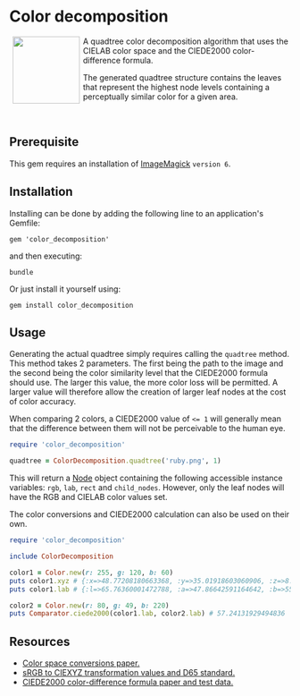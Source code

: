 # Color decomposition

<img align="left" hspace="6" src="http://i.imgur.com/7L6XkjE.gif" width="120">

A quadtree color decomposition algorithm that uses the CIELAB color space and the
CIEDE2000 color-difference formula.

The generated quadtree structure contains the leaves that represent the highest node
levels containing a perceptually similar color for a given area.

<br>

## Prerequisite

This gem requires an installation of
[ImageMagick](https://legacy.imagemagick.org/script/download.php) `version 6`.

## Installation

Installing can be done by adding the following line to an application's Gemfile:

```
gem 'color_decomposition'
``` 

and then executing:

```
bundle
``` 

Or just install it yourself using:

```
gem install color_decomposition
``` 

## Usage

Generating the actual quadtree simply requires calling the `quadtree` method. This
method takes 2 parameters. The first being the path to the image and the second being
the color similarity level that the CIEDE2000 formula should use. The larger this value,
the more color loss will be permitted. A larger value will therefore allow the creation 
of larger leaf nodes at the cost of color accuracy.

When comparing 2 colors, a CIEDE2000 value of `<= 1` will generally mean that the
difference between them will not be perceivable to the human eye.

``` ruby
require 'color_decomposition'

quadtree = ColorDecomposition.quadtree('ruby.png', 1)
```

This will return a [Node](https://github.com/jonasbleyl/color-decomposition/blob/master/lib/color_decomposition/quadtree/node.rb) object containing the following accessible instance variables: `rgb`, `lab`, `rect` and `child_nodes`. However, only the leaf
nodes will have the RGB and CIELAB color values set.

The color conversions and CIEDE2000 calculation can also be used on their own.

``` ruby
require 'color_decomposition'

include ColorDecomposition

color1 = Color.new(r: 255, g: 120, b: 60)
puts color1.xyz # {:x=>48.77208180663368, :y=>35.01918603060906, :z=>8.46377233268254}
puts color1.lab # {:l=>65.76360001472788, :a=>47.86642591164642, :b=>55.61626679147632}

color2 = Color.new(r: 80, g: 49, b: 220)
puts Comparator.ciede2000(color1.lab, color2.lab) # 57.24131929494836
```


## Resources

* [Color space conversions paper.](http://sites.biology.duke.edu/johnsenlab/pdfs/tech/colorconversion.pdf)
* [sRGB to CIEXYZ transformation values and D65 standard.](http://web.archive.org/web/20110722134652/http://www.colour.org/tc8-05/Docs/colorspace/61966-2-1.pdf)
* [CIEDE2000 color-difference formula paper and test data.](http://www.ece.rochester.edu/~gsharma/ciede2000)
